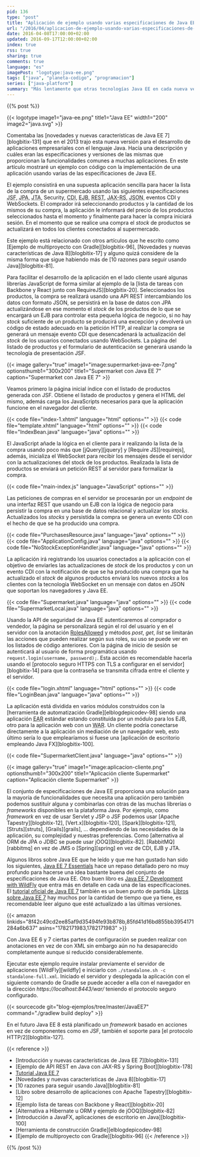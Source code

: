 ```yaml
---
pid: 136
type: "post"
title: "Aplicación de ejemplo usando varias especificaciones de Java EE 7"
url: "/2016/04/aplicacion-de-ejemplo-usando-varias-especificaciones-de-java-ee-7/"
date: 2016-04-08T17:00:00+02:00
updated: 2016-09-17T12:00:00+02:00
index: true
rss: true
sharing: true
comments: true
language: "es"
imagePost: "logotype:java-ee.png"
tags: ["java", "planeta-codigo", "programacion"]
series: ["java-platform"]
summary: "Más lentamente que otras tecnologías Java EE en cada nueva versión sigue adaptándose a las nuevas tendencias en el desarrollo y facilitando la programación de aplicaciones de entidad empresarial. Java EE está formado por un conjunto de especificaciones que resuelven en gran medida muchas de las necesidades funcionales de las aplicaciones ya sean de persistencia, seguridad, mensajería, lógica de negocio, transaccionalidad, inyección de dependencias, presentación HTML, JSON, WebSockets, conexión a base de datos, envío de correos electrónicos o concurrencia. En este artículo mostraré un ejemplo usando varias de estas especificaciones y proporcionaré el código fuente completo."
---
```


{{% post %}}

{{< logotype image1="java-ee.png" title1="Java EE" width1="200" image2="java.svg" >}}

Comentaba las [novedades y nuevas características de Java EE 7][blogbitix-131] que en el 2013 trajo esta nueva versión para el desarrollo de aplicaciones empresariales con el lenguaje Java. Hacía una descripción y cuáles eran las especificaciones y versiones de las mismas que proporcionan la funcionalidades comunes a muchas aplicaciones. En este artículo mostraré un ejemplo con código con la implementación de una aplicación usando varias de las especificaciones de Java EE.

El ejemplo consistirá en una supuesta aplicación sencilla para hacer la lista de la compra de un supermercado usando las siguientes especificaciones <abbr title="Java Server Faces">JSF</abbr>, <abbr title="Java Persistence API">JPA</abbr>, <abbr title="Java Transactions API">JTA</abbr>, Security, <abbr title="Contexts and Dependency Injection">CDI</abbr>, <abbr title="Enterprise Java Bean">EJB</abbr>, <abbr title="Representational State Transfer">REST</abbr>, <abbr title="Java API for RESTful Web Services">JAX-RS</abbr>, <abbr title="JavaScript Object Notation">JSON</abbr>, eventos CDI y WebSockets. El comprador irá seleccionando productos y la cantidad de los mismos de su compra, la aplicación le informará del precio de los productos seleccionados hasta el momento y finalmente para hacer la compra iniciará sesión. En el momento que se realice una compra el _stock_ de productos se actualizará en todos los clientes conectados al supermercado.

Este ejemplo está relacionado con otros artículos que he escrito como [Ejemplo de multiproyecto con Gradle][blogbitix-96], [Novedades y nuevas características de Java 8][blogbitix-17] y alguno quizá considere de la misma forma que sigue habiendo más de [10 razones para seguir usando Java][blogbitix-81].

Para facilitar el desarrollo de la aplicación en el lado cliente usaré algunas librerías JavaScript de forma similar al ejemplo de la [lista de tareas con Backbone y React junto con RequireJS][blogbitix-20]. Seleccionados los productos, la compra se realizará usando una API REST intercambiando los datos con formato JSON, se persistirá en la base de datos con JPA actualizándose en ese momento el _stock_ de los productos de lo que se encargará un EJB para controlar esta pequeña lógica de negocio, si no hay _stock_ suficiente de un producto se producirá una excepción y devolverá un código de estado adecuado en la petición HTTP, al realizar la compra se generará un mensaje evento CDI que desencadenará la actualización del _stock_ de los usuarios conectados usando WebSockets. La página del listado de productos y el formulario de autenticación se generará usando la tecnología de presentación JSF.

{{< image
    gallery="true"
    image1="image:supermarket-java-ee-7.png" optionsthumb1="300x200" title1="Supermarket con Java EE 7"
    caption="Supermarket con Java EE 7" >}}

Veamos primero la página inicial índice con el listado de productos generada con JSF. Obtiene el listado de productos y genera el HTML del mismo, además carga los JavaScripts necesarios para que la aplicación funcione en el navegador del cliente.

{{< code file="index-1.xhtml" language="html" options="" >}}
{{< code file="template.xhtml" language="html" options="" >}}
{{< code file="IndexBean.java" language="java" options="" >}}

El JavaScript añade la lógica en el cliente para ir realizando la lista de la compra usando poco más que [jQuery][jquery] y [Require JS][requirejs], además, inicializa el WebSocket para recibir los mensajes desde el servidor con la actualizaciones del stock de los productos. Realizada la lista de productos se enviará un petición REST al servidor para formalizar la compra.

{{< code file="main-index.js" language="JavaScript" options="" >}}

Las peticiones de compras en el servidor se procesarán por un _endpoint_ de una interfaz REST que usando un EJB con la lógica de negocio para persistir la compra en una base de datos relacional y actualizar los _stocks_. Actualizados los _stocks_ y persistida la compra se genera un evento CDI con el hecho de que se ha producido una compra.

{{< code file="PurchasesResource.java" language="java" options="" >}}
{{< code file="ApplicationConfig.java" language="java" options="" >}}
{{< code file="NoStockExceptionHandler.java" language="java" options="" >}}

La aplicación irá registrando los usuarios conectados a la aplicación con el objetivo de enviarles las actualizaciones de _stock_ de los productos y con un evento CDI con la notificación de que se ha producido una compra que ha actualizado el _stock_ de algunos productos enviará los nuevos _stocks_ a los clientes con la tecnología WebSocket en un mensaje con datos en JSON que soportan los navegadores y Java EE.

{{< code file="Supermarket.java" language="java" options="" >}}
{{< code file="SupermarketLocal.java" language="java" options="" >}}

Usando la API de seguridad de Java EE autenticaremos al comprador o vendedor, la página se personalizará según el rol del usuario y en el servidor con la anotación [RolesAllowed](https://docs.oracle.com/javaee/7/api/javax/annotation/security/RolesAllowed.html) y métodos _post_, _get_, _list_ se limitarán las acciones que pueden realizar según sus roles, su uso se puede ver en los listados de código anteriores. Con la página de inicio de sesión se autenticará al usuario de forma programática usando `request.login(username, password);`. Esta acción es recomendable hacerla usando el [protocolo seguro HTTPS con TLS a configurar en el servidor][blogbitix-14] para que la contraseña se transmita cifrada entre el cliente y el servidor.

{{< code file="login.xhtml" language="html" options="" >}}
{{< code file="LoginBean.java" language="java" options="" >}}

La aplicación está dividida en varios módulos construidos con la [herramienta de automatización Gradle][elblogdepicodev-98] siendo una aplicación <abbr title="Enterprise ARchive">EAR</abbr> estándar estando constituida por un módulo para los EJB, otro para la aplicación web con un <abbr title="Web  ARchive">WAR</abbr>. Un cliente podría conectarse directamente a la aplicación sin mediación de un navegador web, esto último sería lo que emplearíamos si fuese una [aplicación de escritorio empleando Java FX][blogbitix-100].

{{< code file="SupermarketClient.java" language="java" options="" >}}

{{< image
    gallery="true"
    image1="image:aplicacion-cliente.png" optionsthumb1="300x200" title1="Aplicación cliente Supermarket"
    caption="Aplicación cliente Supermarket" >}}

El conjunto de especificaciones de Java EE proporciona una solución para la mayoría de funcionalidades que necesita una aplicación pero también podemos sustituir alguna y combinarlas con otras de las muchas librerías o _frameworks_ disponibles en la plataforma Java. Por ejemplo, como _framework_ en vez de usar Servlet y JSP o JSF podemos usar [Apache Tapestry][blogbitix-12], [Vert.x][blogbitix-120], [Spark][blogbitix-121], [Struts][struts], [Grails][grails], ... dependiendo de las necesidades de la aplicación, su complejidad y nuestras preferencias. Como [alternativa al ORM de JPA o JDBC se puede usar jOOQ][blogbitix-82]. [RabbitMQ][rabbitmq] en vez de JMS o [Spring][spring] en vez de CDI, EJB y JTA.

Algunos libros sobre Java EE que he leído y que me han gustado han sido los siguientes, [Java EE 7 Essentials](https://amzn.to/2SW6cw2) hace un repaso detallado pero no muy profundo para hacerse una idea bastante buena del conjunto de especificaciones de Java EE. Otro buen libro es [Java EE 7 Development with WildFly](https://amzn.to/2T0MlvA) que entra más en detalle en cada una de las especificaciones. El [tutorial oficial de Java EE 7](https://docs.oracle.com/javaee/7/tutorial/) también es un buen punto de partida. <a target="_blank" href="https://amzn.to/2QLs7TX">Libros sobre Java EE 7</a> hay muchos por la cantidad de tiempo que ya tiene, es recomendable leer alguno que esté actualizado a las últimas versiones.

{{< amazon
    linkids="8f42c49cd2ee85af9d35494fe93b878b,85fd41d16bd855bb3954171284a6b637"
    asins="1782171983,1782171983" >}}

Con Java EE 6 y 7 ciertas partes de configuración se pueden realizar con anotaciones en vez de con XML sin embargo aún no ha desaparecido completamente aunque si reducido considerablemente.

Ejecutar este ejemplo require instalar previamente el servidor de aplicaciones [WildFly][wildfly] e iniciarlo con `./standalone.sh -c standalone-full.xml`. Iniciado el servidor y desplegada la aplicación con el siguiente comando de Gradle se puede acceder a ella con el navegador en la dirección _https\://localhost:8443/war/_ teniendo el protocolo seguro configurado.

{{< sourcecode git="blog-ejemplos/tree/master/JavaEE7" command="./gradlew build deploy" >}}

En el futuro Java EE 8 está planificado un _framework_ basado en acciones en vez de componentes como en JSF, también el soporte para [el protocolo HTTP/2][blogbitix-127].

{{< reference >}}
* [Introducción y nuevas características de Java EE 7][blogbitix-131]
* [Ejemplo de API REST en Java con JAX-RS y Spring Boot][blogbitix-178]
* [Tutorial Java EE 7](https://docs.oracle.com/javaee/7/tutorial/)
* [Novedades y nuevas características de Java 8][blogbitix-17]
* [10 razones para seguir usando Java][blogbitix-81]
* [Libro sobre desarrollo de aplicaciones con Apache Tapestry][blogbitix-12]
* [Ejemplo lista de tareas con Backbone y React][blogbitix-20]
* [Alternativa a Hibernate u ORM y ejemplo de jOOQ][blogbitix-82]
* [Introducción a JavaFX, aplicaciones de escritorio en Java][blogbitix-100]
* [Herramienta de construcción Gradle][elblogdepicodev-98]
* [Ejemplo de multiproyecto con Gradle][blogbitix-96]
{{< /reference >}}

{{% /post %}}
